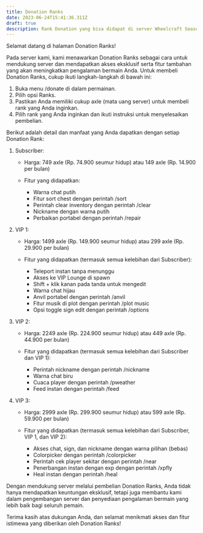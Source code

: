 ```yaml
---
title: Donation Ranks
date: 2023-06-24T15:41:36.311Z
draft: true
description: Rank Donation yang bisa didapat di server Wheelcraft Season 5.
---
```

Selamat datang di halaman Donation Ranks!

Pada server kami, kami menawarkan Donation Ranks sebagai cara untuk mendukung server dan mendapatkan akses eksklusif serta fitur tambahan yang akan meningkatkan pengalaman bermain Anda. Untuk membeli Donation Ranks, cukup ikuti langkah-langkah di bawah ini:

1. Buka menu /donate di dalam permainan.
2. Pilih opsi Ranks.
3. Pastikan Anda memiliki cukup axle (mata uang server) untuk membeli rank yang Anda inginkan.
4. Pilih rank yang Anda inginkan dan ikuti instruksi untuk menyelesaikan pembelian.

Berikut adalah detail dan manfaat yang Anda dapatkan dengan setiap Donation Rank:

1. Subscriber:

   * Harga: 749 axle (Rp. 74.900 seumur hidup) atau 149 axle (Rp. 14.900 per bulan)
   * Fitur yang didapatkan:

     * Warna chat putih
     * Fitur sort chest dengan perintah /sort
     * Perintah clear inventory dengan perintah /clear
     * Nickname dengan warna putih
     * Perbaikan portabel dengan perintah /repair
2. VIP 1:

   * Harga: 1499 axle (Rp. 149.900 seumur hidup) atau 299 axle (Rp. 29.900 per bulan)
   * Fitur yang didapatkan (termasuk semua kelebihan dari Subscriber):

     * Teleport instan tanpa menunggu
     * Akses ke VIP Lounge di spawn
     * Shift + klik kanan pada tanda untuk mengedit
     * Warna chat hijau
     * Anvil portabel dengan perintah /anvil
     * Fitur musik di plot dengan perintah /plot music
     * Opsi toggle sign edit dengan perintah /options
3. VIP 2:

   * Harga: 2249 axle (Rp. 224.900 seumur hidup) atau 449 axle (Rp. 44.900 per bulan)
   * Fitur yang didapatkan (termasuk semua kelebihan dari Subscriber dan VIP 1):

     * Perintah nickname dengan perintah /nickname
     * Warna chat biru
     * Cuaca player dengan perintah /pweather
     * Feed instan dengan perintah /feed
4. VIP 3:

   * Harga: 2999 axle (Rp. 299.900 seumur hidup) atau 599 axle (Rp. 59.900 per bulan)
   * Fitur yang didapatkan (termasuk semua kelebihan dari Subscriber, VIP 1, dan VIP 2):

     * Akses chat, sign, dan nickname dengan warna pilihan (bebas)
     * Colorpicker dengan perintah /colorpicker
     * Perintah cek player sekitar dengan perintah /near
     * Penerbangan instan dengan exp dengan perintah /xpfly
     * Heal instan dengan perintah /heal

Dengan mendukung server melalui pembelian Donation Ranks, Anda tidak hanya mendapatkan keuntungan eksklusif, tetapi juga membantu kami dalam pengembangan server dan penyediaan pengalaman bermain yang lebih baik bagi seluruh pemain.

Terima kasih atas dukungan Anda, dan selamat menikmati akses dan fitur istimewa yang diberikan oleh Donation Ranks!